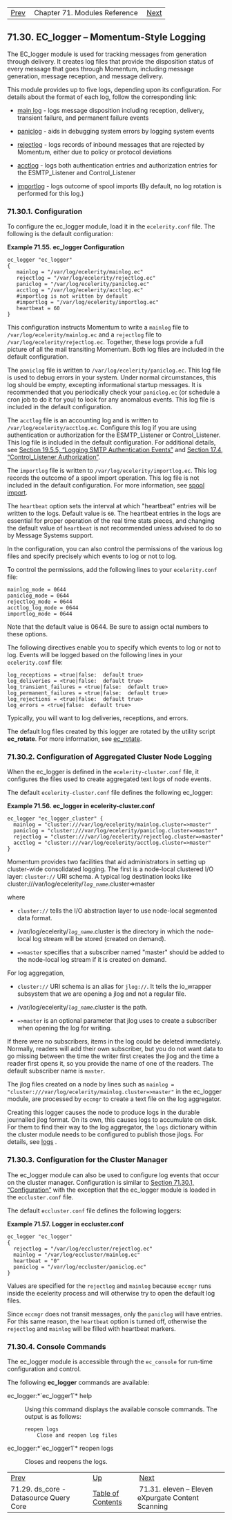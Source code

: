 |     |     |     |
| --- | --- | --- |
| [Prev](modules.ds_core)  | Chapter 71. Modules Reference |  [Next](modules.eleven) |

## 71.30. EC_logger – Momentum-Style Logging

<a className="indexterm" name="idp21571376"></a>

The EC_logger module is used for tracking messages from generation through delivery. It creates log files that provide the disposition status of every message that goes through Momentum, including message generation, message reception, and message delivery.

This module provides up to five logs, depending upon its configuration. For details about the format of each log, follow the corresponding link:

*   [main log](log_formats.mainlog "35.7. mainlog") - logs message disposition including reception, delivery, transient failure, and permanent failure events

*   [paniclog](log_formats.paniclog "35.8. paniclog") - aids in debugging system errors by logging system events

*   [rejectlog](log_formats.rejectlog "35.9. rejectlog") - logs records of inbound messages that are rejected by Momentum, either due to policy or protocol deviations

*   [acctlog](log_formats#log_formats.acctlog "35.1. acctlog") - logs both authentication entries and authorization entries for the ESMTP_Listener and Control_Listener

*   [importlog](log_formats.importlog "35.6. importlog") - logs outcome of spool imports (By default, no log rotation is performed for this log.)

### 71.30.1. Configuration

To configure the ec_logger module, load it in the `ecelerity.conf` file. The following is the default configuration:

<a name="modules.ec_logger.node.example"></a>

**Example 71.55. ec_logger Configuration**

```
ec_logger "ec_logger"
{
   mainlog = "/var/log/ecelerity/mainlog.ec"
   rejectlog = "/var/log/ecelerity/rejectlog.ec"
   paniclog = "/var/log/ecelerity/paniclog.ec"
   acctlog = "/var/log/ecelerity/acctlog.ec"
   #importlog is not written by default
   #importlog = "/var/log/ecelerity/importlog.ec"
   heartbeat = 60
}
```

This configuration instructs Momentum to write a `mainlog` file to `/var/log/ecelerity/mainlog.ec` and a `rejectlog` file to `/var/log/ecelerity/rejectlog.ec`. Together, these logs provide a full picture of all the mail transiting Momentum. Both log files are included in the default configuration.

The `paniclog` file is written to `/var/log/ecelerity/paniclog.ec`. This log file is used to debug errors in your system. Under normal circumstances, this log should be empty, excepting informational startup messages. It is recommended that you periodically check your `paniclog.ec` (or schedule a cron job to do it for you) to look for any anomalous events. This log file is included in the default configuration.

The `acctlog` file is an accounting log and is written to `/var/log/ecelerity/acctlog.ec`. Configure this log if you are using authentication or authorization for the ESMTP_Listener or Control_Listener. This log file is included in the default configuration. For additional details, see [Section 19.5.5, “Logging SMTP Authentication Events”](inbound_smtp#inbound_smtp.logging.auth "19.5.5. Logging SMTP Authentication Events") and [Section 17.4, “Control_Listener Authorization”](control_authz "17.4. Control_Listener Authorization").

The `importlog` file is written to `/var/log/ecelerity/importlog.ec`. This log records the outcome of a spool import operation. This log file is not included in the default configuration. For more information, see [spool import](console_commands.spool_import "spool import").

The `heartbeat` option sets the interval at which "heartbeat" entries will be written to the logs. Default value is `60`. The heartbeat entries in the logs are essential for proper operation of the real time stats pieces, and changing the default value of `heartbeat` is not recommended unless advised to do so by Message Systems support.

In the configuration, you can also control the permissions of the various log files and specify precisely which events to log or not to log.

To control the permissions, add the following lines to your `ecelerity.conf` file:

```
mainlog_mode = 0644
paniclog_mode = 0644
rejectlog_mode = 0644
acctlog_log_mode = 0644
importlog_mode = 0644
```

Note that the default value is 0644\. Be sure to assign octal numbers to these options.

The following directives enable you to specify which events to log or not to log. Events will be logged based on the following lines in your `ecelerity.conf` file:

```
log_receptions = <true|false:  default true>
log_deliveries = <true|false:  default true>
log_transient_failures = <true|false:  default true>
log_permanent_failures = <true|false:  default true>
log_rejections = <true|false:  default true>
log_errors = <true|false:  default true>
```

Typically, you will want to log deliveries, receptions, and errors.

The default log files created by this logger are rotated by the utility script **ec_rotate**. For more information, see [ec_rotate](executable.ec_rotate "ec_rotate").

### 71.30.2. Configuration of Aggregated Cluster Node Logging

When the ec_logger is defined in the `ecelerity-cluster.conf` file, it configures the files used to create aggregated text logs of node events.

The default `ecelerity-cluster.conf` file defines the following ec_logger:

<a name="modules.ec_logger.cluster.example"></a>

**Example 71.56. ec_logger in ecelerity-cluster.conf**

```
ec_logger "ec_logger_cluster" {
  mainlog = "cluster:///var/log/ecelerity/mainlog.cluster=>master"
  paniclog = "cluster:///var/log/ecelerity/paniclog.cluster=>master"
  rejectlog = "cluster:///var/log/ecelerity/rejectlog.cluster=>master"
  acctlog = "cluster:///var/log/ecelerity/acctlog.cluster=>master"
}
```

Momentum provides two facilities that aid administrators in setting up cluster-wide consolidated logging. The first is a node-local clustered I/O layer: `cluster://` URI schema. A typical log destination looks like cluster:///var/log/ecelerity/*`log_name`*.cluster=>master

where

*   `cluster://` tells the I/O abstraction layer to use node-local segmented data format.

*   /var/log/ecelerity/*`log_name`*.cluster is the directory in which the node-local log stream will be stored (created on demand).

*   `=>master` specifies that a subscriber named "master" should be added to the node-local log stream if it is created on demand.

For log aggregation,

*   `cluster://` URI schema is an alias for `jlog://`. It tells the io_wrapper subsystem that we are opening a jlog and not a regular file.

*   /var/log/ecelerity/*`log_name`*.cluster is the path.

*   `=>master` is an optional parameter that jlog uses to create a subscriber when opening the log for writing.

If there were no subscribers, items in the log could be deleted immediately. Normally, readers will add their own subscriber, but you do not want data to go missing between the time the writer first creates the jlog and the time a reader first opens it, so you provide the name of one of the readers. The default subscriber name is `master`.

The jlog files created on a node by lines such as `mainlog = "cluster:///var/log/ecelerity/mainlog.cluster=>master"` in the ec_logger module, are processed by `eccmgr` to create a text file on the log aggregator.

Creating this logger causes the node to produce logs in the durable journalled jlog format. On its own, this causes logs to accumulate on disk. For them to find their way to the log aggregator, the `logs` dictionary within the cluster module needs to be configured to publish those jlogs. For details, see [logs](modules.cluster#option.logs.dictionary) .

### 71.30.3. Configuration for the Cluster Manager

The ec_logger module can also be used to configure log events that occur on the cluster manager. Configuration is similar to [Section 71.30.1, “Configuration”](modules.ec_logger#modules.ec_logger.node "71.30.1. Configuration") with the exception that the ec_logger module is loaded in the `eccluster.conf` file.

The default `eccluster.conf` file defines the following loggers:

<a name="modules.ec_logger.eccmgr.example"></a>

**Example 71.57. Logger in eccluster.conf**

```
ec_logger "ec_logger"
{
  rejectlog = "/var/log/eccluster/rejectlog.ec"
  mainlog = "/var/log/eccluster/mainlog.ec"
  heartbeat = "0"
  paniclog = "/var/log/eccluster/paniclog.ec"
}
```

Values are specified for the `rejectlog` and `mainlog` because `eccmgr` runs inside the ecelerity process and will otherwise try to open the default log files.

Since `eccmgr` does not transit messages, only the `paniclog` will have entries. For this same reason, the `heartbeat` option is turned off, otherwise the `rejectlog` and `mainlog` will be filled with heartbeat markers.

### 71.30.4. Console Commands

The ec_logger module is accessible through the `ec_console` for run-time configuration and control.

The following **ec_logger** commands are available:

<dl className="variablelist">

<dt>ec_logger:*`ec_logger1`* help</dt>

<dd>

Using this command displays the available console commands. The output is as follows:

```
reopen logs
	Close and reopen log files
```
</dd>

<dt>ec_logger:*`ec_logger1`* reopen logs</dt>

<dd>

Closes and reopens the logs.

</dd>

</dl>

|     |     |     |
| --- | --- | --- |
| [Prev](modules.ds_core)  | [Up](modules) |  [Next](modules.eleven) |
| 71.29. ds_core - Datasource Query Core  | [Table of Contents](index) |  71.31. eleven – Eleven eXpurgate Content Scanning |

